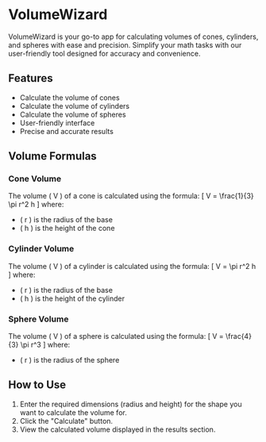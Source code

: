 # VolumeWizard

VolumeWizard is your go-to app for calculating volumes of cones, cylinders, and spheres with ease and precision. Simplify your math tasks with our user-friendly tool designed for accuracy and convenience.

## Features

- Calculate the volume of cones
- Calculate the volume of cylinders
- Calculate the volume of spheres
- User-friendly interface
- Precise and accurate results

## Volume Formulas

### Cone Volume
The volume \( V \) of a cone is calculated using the formula:
\[ V = \frac{1}{3} \pi r^2 h \]
where:
- \( r \) is the radius of the base
- \( h \) is the height of the cone

### Cylinder Volume
The volume \( V \) of a cylinder is calculated using the formula:
\[ V = \pi r^2 h \]
where:
- \( r \) is the radius of the base
- \( h \) is the height of the cylinder

### Sphere Volume
The volume \( V \) of a sphere is calculated using the formula:
\[ V = \frac{4}{3} \pi r^3 \]
where:
- \( r \) is the radius of the sphere

## How to Use

1. Enter the required dimensions (radius and height) for the shape you want to calculate the volume for.
2. Click the "Calculate" button.
3. View the calculated volume displayed in the results section.
